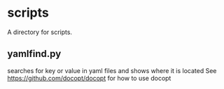 # scripts
A directory for scripts.

## yamlfind.py 
searches for key or value in yaml files and shows where it is located
See https://github.com/docopt/docopt for how to use docopt
